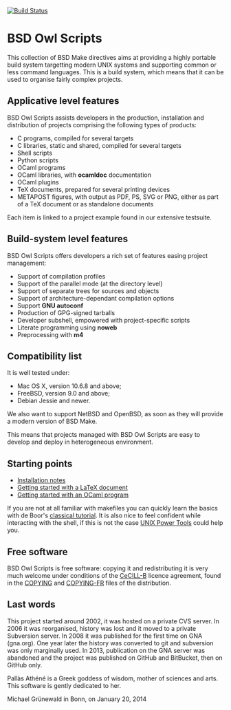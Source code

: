 [![Build Status](https://travis-ci.org/michipili/bsdowl.svg)](https://travis-ci.org/michipili/bsdowl)

# BSD Owl Scripts

This collection of BSD Make directives aims at providing a highly
portable build system targetting modern UNIX systems and supporting
common or less command languages.  This is a build system, which means
that it can be used to organise fairly complex projects.


## Applicative level features

BSD Owl Scripts assists developers in the production, installation and
distribution of projects comprising the following types of products:

 - C programs, compiled for several targets
 - C libraries, static and shared, compiled for several targets
 - Shell scripts
 - Python scripts
 - OCaml programs
 - OCaml libraries, with **ocamldoc** documentation
 - OCaml plugins
 - TeX documents, prepared for several printing devices
 - METAPOST figures, with output as PDF, PS, SVG or PNG,
   either as part of a TeX document or as standalone documents

Each item is linked to a project example found in our extensive
testsuite.


## Build-system level features

BSD Owl Scripts offers developers a rich set of features easing
project management:

 - Support of compilation profiles
 - Support of the parallel mode (at the directory level)
 - Support of separate trees for sources and objects
 - Support of architecture-dependant compilation options
 - Support **GNU autoconf**
 - Production of GPG-signed tarballs
 - Developer subshell, empowered with project-specific scripts
 - Literate programming using **noweb**
 - Preprocessing with **m4**


## Compatibility list

It is well tested under:
 - Mac OS X, version 10.6.8 and above;
 - FreeBSD, version 9.0 and above;
 - Debian Jessie and newer.

We also want to support NetBSD and OpenBSD, as soon as they will
provide a modern version of BSD Make.

This means that projects managed with BSD Owl Scripts are easy to
develop and deploy in heterogeneous environment.


## Starting points

 - [Installation notes][start-install]
 - [Getting started with a LaTeX document][start-latex]
 - [Getting started with an OCaml program][start-ocaml]

If you are not at all familiar with makefiles you can quickly learn
the basics with de Boor's [classical tutorial][start-deboor].
It is also nice to feel confident while interacting with the shell, if
this is not the case [UNIX Power Tools][start-upt] could help you.

  [start-install]: INSTALL.md
  [start-latex]:   doc/GettingStartedLaTeX.md
  [start-ocaml]:   doc/GettingStartedOCaml.md
  [start-deboor]:  http://www.freebsd.org/doc/en/books/pmake/index.html
  [start-upt]:     http://docstore.mik.ua/orelly/unix/upt/


## Free software

BSD Owl Scripts is free software: copying it and redistributing it is
very much welcome under conditions of the [CeCILL-B][licence-url]
licence agreement, found in the [COPYING][licence-en] and
[COPYING-FR][licence-fr] files of the distribution.

  [licence-url]: http://www.cecill.info/licences/Licence_CeCILL-B_V1-en.html
  [licence-en]:  COPYING
  [licence-fr]:  COPYING-FR


## Last words

This project started around 2002, it was hosted on a private CVS
server.  In 2006 it was reorganised, history was lost and it
moved to a private Subversion server.  In 2008 it was published for
the first time on GNA (gna.org).  One year later the history was
converted to git and subversion was only marginally used.  In 2013,
publication on the GNA server was abandoned and the project was
published on GitHub and BitBucket, then on GitHub only.

Pallàs Athéné is a Greek goddess of wisdom, mother of sciences and
arts.  This software is gently dedicated to her.


Michael Grünewald in Bonn, on January 20, 2014
